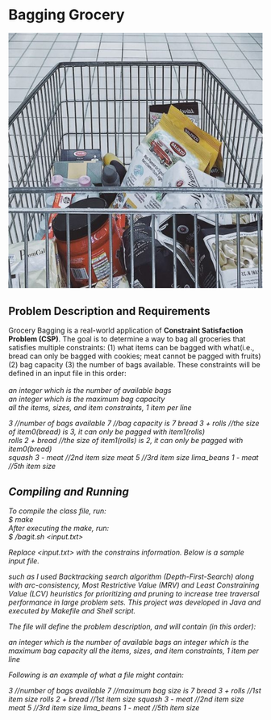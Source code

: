 # Bagging Grocery
![](images/Capture.JPG)

## Problem Description and Requirements
Grocery Bagging is a real-world application of <b>Constraint Satisfaction Problem (CSP)</b>. The goal is to determine a way to bag all groceries that satisfies multiple constraints: (1) what items can be bagged with what(i.e., bread can only be bagged with cookies; meat cannot be pagged with fruits) (2) bag capacity (3) the number of bags available. These constraints will be defined in an input file in this order:<br/> 
<br/><i>
an integer which is the number of available bags<br/>
an integer which is the maximum bag capacity <br/>
all the items, sizes, and item constraints, 1 item per line <i/><br/>

3                   //number of bags available
7                   //bag capacity is 7
bread  3 + rolls    //the size of item0(bread) is 3, it can only be pagged with item1(rolls)  
rolls  2 + bread    //the size of item1(rolls) is 2, it can only be pagged with item0(bread)  
squash 3 - meat     //2nd item size
meat   5            //3rd item size
lima_beans 1 - meat //5th item size

## Compiling and Running
To compile the class file, run:<br />
$ make<br />
After executing the make, run:<br />
$ /bagit.sh <input.txt><br />


Replace <input.txt> with the constrains information. Below is a sample input file. 

such as  I used Backtracking search algorithm (Depth-First-Search) along with arc-consistency, Most Restrictive Value (MRV) and Least Constraining Value (LCV) heuristics for prioritizing and pruning to increase tree traversal performance in large problem sets. This project was developed in Java and executed by Makefile and Shell script.

The file will define the problem description, and will contain (in this order):

an integer which is the number of available bags
an integer which is the maximum bag capacity
all the items, sizes, and item constraints, 1 item per line


Following is an example of what a file might contain:

3                   //number of bags available
7                   //maximum bag size is 7
bread  3 + rolls    //1st item size
rolls  2 + bread    //1st item size
squash 3 - meat     //2nd item size
meat   5            //3rd item size
lima_beans 1 - meat //5th item size
